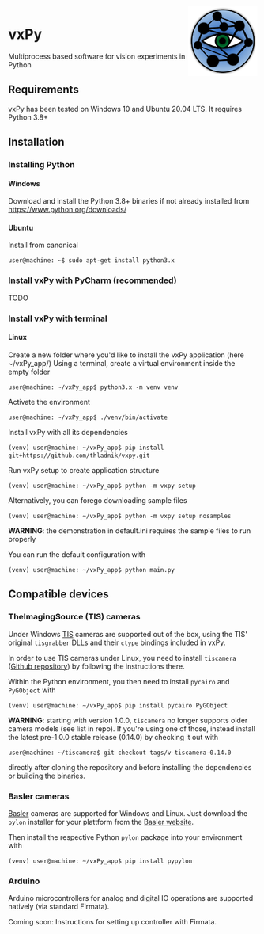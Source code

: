 
<img align="right" width="140" height="140" src="vxpy/vxpy_icon.svg">

# vxPy

Multiprocess based software for vision experiments in Python

## Requirements

vxPy has been tested on Windows 10 and Ubuntu 20.04 LTS. It requires Python 3.8+

## Installation

### Installing Python

#### Windows
Download and install the Python 3.8+ binaries if not already installed from https://www.python.org/downloads/

#### Ubuntu

Install from canonical 
```console
user@machine: ~$ sudo apt-get install python3.x 
```

### Install vxPy with PyCharm (recommended)

TODO

### Install vxPy with terminal

#### Linux

Create a new folder where you'd like to install the vxPy application (here ~/vxPy_app/)
Using a terminal, create a virtual environment inside the empty folder 
```console
user@machine: ~/vxPy_app$ python3.x -m venv venv 
```

Activate the environment
```console
user@machine: ~/vxPy_app$ ./venv/bin/activate
```

Install vxPy with all its dependencies
```console
(venv) user@machine: ~/vxPy_app$ pip install git+https://github.com/thladnik/vxpy.git
```

Run vxPy setup to create application structure
```console
(venv) user@machine: ~/vxPy_app$ python -m vxpy setup
```
Alternatively, you can forego downloading sample files 
```console
(venv) user@machine: ~/vxPy_app$ python -m vxpy setup nosamples
```
**WARNING**: the demonstration in default.ini requires the sample files to run properly

You can run the default configuration with
```console
(venv) user@machine: ~/vxPy_app$ python main.py
```

## Compatible devices

### TheImagingSource (TIS) cameras
Under Windows [TIS](https://www.theimagingsource.de/) cameras are supported out of the box, using the TIS' original `tisgrabber` DLLs and their `ctype` bindings included in vxPy.

In order to use TIS cameras under Linux, you need to install `tiscamera` ([Github repository](https://github.com/TheImagingSource/tiscamera)) by following the instructions there. 

Within the Python environment, you then need to install `pycairo` and `PyGObject` with
```console
(venv) user@machine: ~/vxPy_app$ pip install pycairo PyGObject
```

**WARNING**: starting with version 1.0.0, `tiscamera` no longer supports older camera models (see list in repo). 
If you're using one of those, instead install the latest pre-1.0.0 stable release (0.14.0) by checking it out with
```console
user@machine: ~/tiscamera$ git checkout tags/v-tiscamera-0.14.0
```
directly after cloning the repository and before installing the dependencies or building the binaries.

### Basler cameras

[Basler](https://www.baslerweb.com/) cameras are supported for Windows and Linux. Just download the `pylon` installer for your plattform from the [Basler website](https://www.baslerweb.com/de/downloads/downloads-software/#type=pylonsoftware;language=all;version=all).

Then install the respective Python `pylon` package into your environment with
```console
(venv) user@machine: ~/vxPy_app$ pip install pypylon
```

### Arduino 

Arduino microcontrollers for analog and digital IO operations are supported natively (via standard Firmata). 

Coming soon: Instructions for setting up controller with Firmata.
